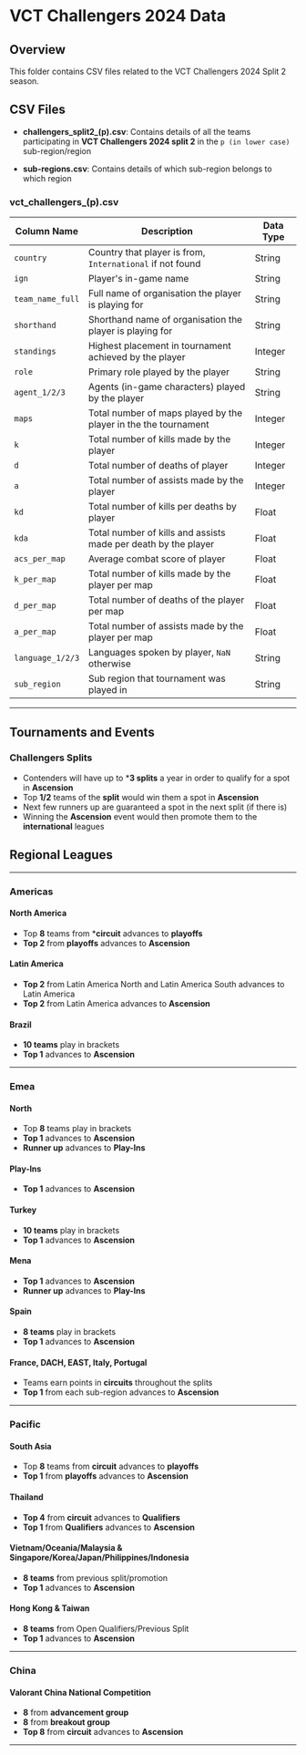
# VCT Challengers 2024 Data

## Overview
This folder contains CSV files related to the VCT Challengers 2024 Split 2 season.

## CSV Files
- **challengers_split2_(p).csv**: Contains details of all the teams participating in **VCT Challengers 2024 split 2** in the `p (in lower case)` sub-region/region

- **sub-regions.csv**: Contains details of which sub-region belongs to which region

### vct_challengers_(p).csv

| Column Name       | Description                                                   | Data Type |
|-------------------|---------------------------------------------------------------|-----------|
| `country`         | Country that player is from, `International` if not found     | String    |
| `ign`             | Player's in-game name                                         | String    |
| `team_name_full`  | Full name of organisation the player is playing for           | String    |
| `shorthand`       | Shorthand name of organisation the player is playing for      | String    |
| `standings`       | Highest placement in tournament achieved by the player        | Integer   |
| `role`            | Primary role played by the player                             | String    |
| `agent_1/2/3`     | Agents (in-game characters) played by the player              | String    |
| `maps`            | Total number of maps played by the player in the the tournament | Integer |
| `k`               | Total number of kills made by the player                      | Integer   |
| `d`               | Total number of deaths of player                              | Integer   |
| `a`               | Total number of assists made by the player                    | Integer   |
| `kd`              | Total number of kills per deaths by player                    | Float     |
| `kda`             | Total number of kills and assists made per death by the player| Float     |
| `acs_per_map`     | Average combat score of player                                | Float     |
| `k_per_map`       | Total number of kills made by the player per map              | Float     |
| `d_per_map`       | Total number of deaths of the player per map                  | Float     |
| `a_per_map`       | Total number of assists made by the player per map            | Float     |
| `language_1/2/3`  | Languages spoken by player, `NaN` otherwise                   | String    |
| `sub_region`      | Sub region that tournament was played in                      | String    |

---

## Tournaments and Events

### Challengers Splits
- Contenders will have up to ***3 splits** a year in order to qualify for a spot in **Ascension**
- Top **1/2** teams of the **split** would win them a spot in **Ascension**
- Next few runners up are guaranteed a spot in the next split (if there is) 
- Winning the **Ascension** event would then promote them to the **international** leagues


## Regional Leagues
---
### Americas

#### North America
- Top **8** teams from ***circuit** advances to **playoffs**
- **Top 2**  from **playoffs** advances to **Ascension**

#### Latin America
- **Top 2** from Latin America North and Latin America South advances to Latin America
- **Top 2** from Latin America advances to **Ascension**

#### Brazil
- **10 teams** play in brackets
- **Top 1** advances to **Ascension**
---

### Emea

#### North
- Top **8** teams play in brackets
- **Top 1** advances to **Ascension**
- **Runner up** advances to **Play-Ins**

#### Play-Ins
- **Top 1** advances to **Ascension**

#### Turkey
- **10 teams** play in brackets
- **Top 1** advances to **Ascension**

#### Mena
- **Top 1** advances to **Ascension**
- **Runner up** advances to **Play-Ins**

#### Spain
- **8 teams** play in brackets
- **Top 1** advances to **Ascension**

#### France, DACH, EAST, Italy, Portugal
- Teams earn points in **circuits** throughout the splits
- **Top 1** from each sub-region advances to **Ascension**
---

### Pacific

#### South Asia
- Top **8** teams from **circuit** advances to **playoffs**
- **Top 1**  from **playoffs** advances to **Ascension**

#### Thailand
- **Top 4** from **circuit** advances to **Qualifiers**
- **Top 1** from **Qualifiers** advances to **Ascension**

#### Vietnam/Oceania/Malaysia & Singapore/Korea/Japan/Philippines/Indonesia
- **8 teams** from previous split/promotion
- **Top 1** advances to **Ascension**

#### Hong Kong & Taiwan
- **8 teams** from Open Qualifiers/Previous Split
- **Top 1** advances to **Ascension**
---

### China

#### Valorant China National Competition
- **8** from **advancement group**
- **8** from **breakout group**
- **Top 8** from **circuit** advances to **Ascension**
---
